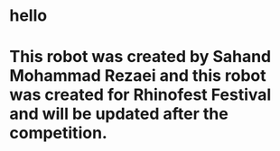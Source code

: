 
#

<h1>

hello 
  
</h1>


<h1>
  
This robot was created by Sahand Mohammad Rezaei and this robot was created for Rhinofest Festival and will be updated after the competition.
  
</h1>

#
